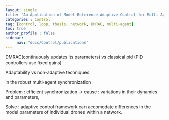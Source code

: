 ```yaml
---
layout: single
title: "An Application of Model Reference Adaptive Control for Multi-Agent Synchronization in Drone Networks"
categories : Control
tag: [control, loop, thesis, network, DMRAC, multi-agent]
toc: true
author_profile : false
sidebar:
     nav: "docs/Control/publications"
---
```




DMRAC(continuously updates its parameters) vs classical pid (PID controllers use fixed gains)

Adaptability vs non-adaptive techniques



in the robust multi-agent synchronization 



Problem : efficient synchronization -> cause : variations in their dynamics and parameters,

Solve : adaptive control framework can accomodate differences in the model parameters of individual drones within a network.




